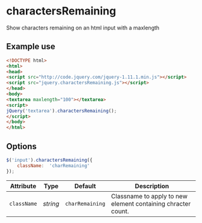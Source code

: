 # charactersRemaining
Show characters remaining on an html input with a maxlength

## Example use

```html
<!DOCTYPE html>
<html>
<head>
<script src="http://code.jquery.com/jquery-1.11.1.min.js"></script>
<script src="jquery.charactersRemaining.js"></script>
</head>
<body>
<textarea maxlength="100"></textarea>
<script>
jQuery('textarea').charactersRemaining();
</script>
</body>
</html>
```

## Options

```javascript
$('input').charactersRemaining({
	className:  'charRemaining'
});
```

Attribute		| Type			| Default		        | Description
---			| ---			| ---				| ---
`className`		| *string*		| `charRemaining`		| Classname to apply to new element containing chracter count.

